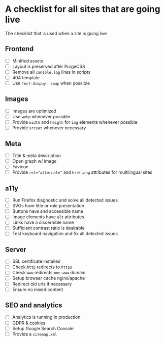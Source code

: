 # A checklist for all sites that are going live
The checklist that is used when a site is going live

## Frontend
- [ ] Minified assets
- [ ] Layout is preserved after PurgeCSS 
- [ ] Remove all `console.log` lines in scripts
- [ ] 404 template
- [ ] Use `font-dispay: swap` when possible

## Images
- [ ] Images are optimized
- [ ] Use `webp` whenever possible
- [ ] Provide `width` and `heigth` for `img` elements whenever possible
- [ ] Provide `srcset` whenever necessary

## Meta
- [ ] Title & meta description
- [ ] Open graph w/ image
- [ ] Favicon
- [ ] Provide `rel="alternate"` and `hreflang` attributes for multilingual sites

## a11y
- [ ] Run Firefox diagnostic and solve all detected issues
- [ ] SVGs have title or role presentation
- [ ] Buttons have and accessible name
- [ ] Image elements have `alt` attributes
- [ ] Links have a discernible name
- [ ] Sufficient contrast ratio is desirable
- [ ] Test keyboard navigation and fix all detected issues

## Server
- [ ] SSL certificate installed
- [ ] Check `http` redirects to `https`
- [ ] Check `www` redirects `non-www` domain
- [ ] Setup browser cache nginx/apache
- [ ] Redirect old urls if necessary
- [ ] Ensure no mixed content

## SEO and analytics
- [ ] Analytics is running in production
- [ ] GDPR & cookies
- [ ] Setup Google Search Console
- [ ] Provide a `sitemap.xml`
